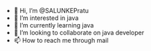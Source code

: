 - 👋 Hi, I’m @SALUNKEPratu
- 👀 I’m interested in java 
- 🌱 I’m currently learning java 
- 💞️ I’m looking to collaborate on java developer
- 📫 How to reach me through mail

<!---
SALUNKEPratu/SALUNKEPratu is a ✨ special ✨ repository because its `README.md` (this file) appears on your GitHub profile.
You can click the Preview link to take a look at your changes.
--->
